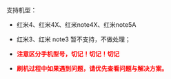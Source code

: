 支持机型：

* 红米4、红米4X、红米note4X、红米note5A

* 红米3、红米 note3  暂不支持，不做处理；

* <font style='color:red;font-weight:bold'>注意区分手机型号，切记！切记！切记</font>

* <font style='color:red;font-weight:bold'>刷机过程中如果遇到问题，请优先查看问题与解决方案。</font>